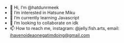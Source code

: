 - 👋 Hi, I’m @hatdunrmeek
- 👀 I’m interested in Hatsune Miku
- 🌱 I’m currently learning Javascript
- 💞️ I’m looking to collaborate on idk
- 📫 How to reach me, instagram: @jelly.fish.arts, email: ihavenoideaonegatimdoing@gmail.com

<!---
hatdunrmeek/hatdunrmeek is a ✨ special ✨ repository because its `README.md` (this file) appears on your GitHub profile.
You can click the Preview link to take a look at your changes.
--->
